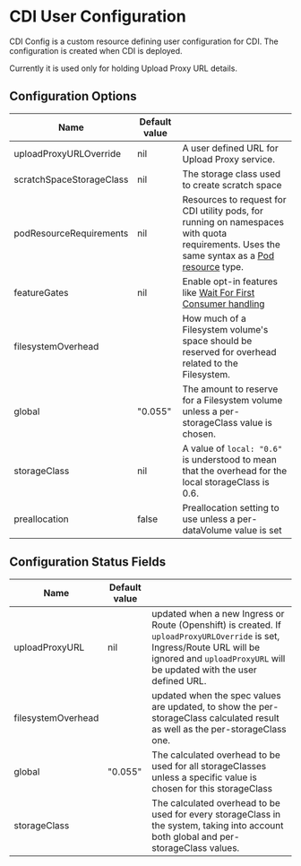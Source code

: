 # CDI User Configuration

CDI Config is a custom resource defining user configuration for CDI.
The configuration is created when CDI is deployed.

Currently it is used only for holding Upload Proxy URL details.

## Configuration Options

| Name                    | Default value         |                                                     |
|-------------------------|-----------------------|-----------------------------------------------------|
| uploadProxyURLOverride  | nil                   | A user defined URL for Upload Proxy service.        |
| scratchSpaceStorageClass| nil                   | The storage class used to create scratch space      |
| podResourceRequirements | nil                   | Resources to request for CDI utility pods, for running on namespaces with quota requirements. Uses the same syntax as a [Pod resource](https://kubernetes.io/docs/concepts/configuration/manage-resources-containers/) type. |
| featureGates            | nil                   | Enable opt-in features like [Wait For First Consumer handling](waitforfirstconsumer-storage-handling.md) |
| filesystemOverhead      |                       | How much of a Filesystem volume's space should be reserved for overhead related to the Filesystem. |
|   global                | "0.055"               | The amount to reserve for a Filesystem volume unless a per-storageClass value is chosen. |
|   storageClass          | nil                   | A value of `local: "0.6"` is understood to mean that the overhead for the local storageClass is 0.6. |
| preallocation           | false                 | Preallocation setting to use unless a per-dataVolume value is set |

## Configuration Status Fields

| Name                    | Default value         |                                                     |
|-------------------------|-----------------------|-----------------------------------------------------|
| uploadProxyURL          | nil                   | updated when a new Ingress or Route (Openshift) is created. If `uploadProxyURLOverride` is set, Ingress/Route URL will be ignored and `uploadProxyURL` will be updated with the user defined URL. |
| filesystemOverhead      |                       | updated when the spec values are updated, to show the per-storageClass calculated result as well as the per-storageClass one. |
|   global                | "0.055"               | The calculated overhead to be used for all storageClasses unless a specific value is chosen for this storageClass |
|   storageClass          |                       | The calculated overhead to be used for every storageClass in the system, taking into account both global and per-storageClass values. |
